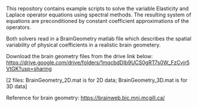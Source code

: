 This repository contains example scripts to solve the 
variable Elasticity and Laplace operator equations 
using spectral methods. The resulting system of equations
are preconditioned by constant coefficient approximations 
of the operators.

Both solvers read in a BrainGeometry matlab file which 
describes the spatial variability of physical coefficients 
in a realistic brain geometery. 

Download the brain geometry files from the drive link below:
https://drive.google.com/drive/folders/1mqcbdDIb9UCS0gRT7s0W_FzCvjr5VtGK?usp=sharing

[2 files: BrainGeometry_2D.mat is for 2D data;
          BrainGeometry_3D.mat is for 3D data]


Reference for brain geometry: https://brainweb.bic.mni.mcgill.ca/
